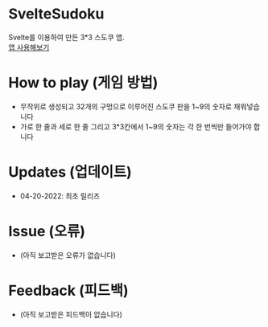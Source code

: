 # SvelteSudoku
Svelte를 이용하여 만든 3*3 스도쿠 앱.   
[앱 사용해보기](https://kuman514.github.io/SvelteSudoku/)

# How to play (게임 방법)
- 무작위로 생성되고 32개의 구멍으로 이루어진 스도쿠 판을 1~9의 숫자로 채워넣습니다
- 가로 한 줄과 세로 한 줄 그리고 3*3칸에서 1~9의 숫자는 각 한 번씩만 들어가야 합니다

# Updates (업데이트)
- 04-20-2022: 최초 릴리즈

# Issue (오류)
- (아직 보고받은 오류가 없습니다)

# Feedback (피드백)
- (아직 보고받은 피드백이 없습니다)
